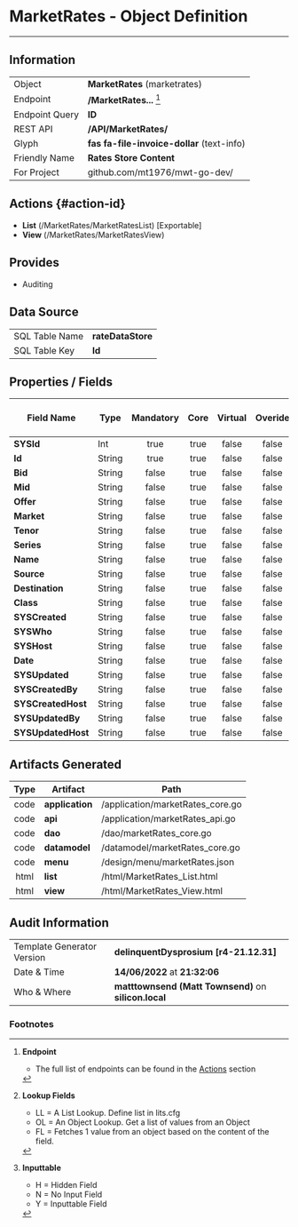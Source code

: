 # **MarketRates** - Object Definition
---
##  Information
|   |   |
|---|---|
|Object         |**MarketRates** (marketrates) |
|Endpoint 	    |**/MarketRates...** [^1]|
|Endpoint Query |**ID**|
|REST API|**/API/MarketRates/**|
Glyph|**fas fa-file-invoice-dollar** (text-info)
Friendly Name|**Rates Store Content**|
|For Project    |github.com/mt1976/mwt-go-dev/|

##  Actions {#action-id}
* **List** (/MarketRates/MarketRatesList) [Exportable]
* **View** (/MarketRates/MarketRatesView)











##  Provides


* Auditing 




##  Data Source 
|   |   |
|---|---|
SQL Table Name       | **rateDataStore**
SQL Table Key | **Id**



##  Properties / Fields
| Field Name| Type | Mandatory | Core | Virtual | Overide | Lookup [^2]| Lookup Object      | Lookup Field Source         | Lookup Return Value                | Inputable [^3]|DB Column|Default Value| No Change | Callout | Internal |
| -- | --  | :--: | :--: | :--: |:--: |:--: |:--: |-- |-- |:--: |-- | --| :--: | :--: | :--: |
|**SYSId**|Int|true|true|false|false|||||NH|_id|0|false|false|true|
|**Id**|String|true|true|false|false|||||Y|id||false|false|false|
|**Bid**|String|false|true|false|false|||||Y|bid||false|false|false|
|**Mid**|String|false|true|false|false|||||Y|mid||false|false|false|
|**Offer**|String|false|true|false|false|||||Y|offer||false|false|false|
|**Market**|String|false|true|false|false|||||Y|market||false|false|false|
|**Tenor**|String|false|true|false|false|||||Y|tenor||false|false|false|
|**Series**|String|false|true|false|false|||||Y|series||false|false|false|
|**Name**|String|false|true|false|false|||||Y|name||false|false|false|
|**Source**|String|false|true|false|false|||||Y|source||false|false|false|
|**Destination**|String|false|true|false|false|||||Y|destination||false|false|false|
|**Class**|String|false|true|false|false|||||Y|class||false|false|false|
|**SYSCreated**|String|false|true|false|false|||||NH|_created||false|false|true|
|**SYSWho**|String|false|true|false|false|||||NH|_who||false|false|true|
|**SYSHost**|String|false|true|false|false|||||NH|_host||false|false|true|
|**Date**|String|false|true|false|false|||||Y|date||false|false|false|
|**SYSUpdated**|String|false|true|false|false|||||NH|_updated||false|false|true|
|**SYSCreatedBy**|String|false|true|false|false|||||NH|_createdBy||false|false|true|
|**SYSCreatedHost**|String|false|true|false|false|||||NH|_createdHost||false|false|true|
|**SYSUpdatedBy**|String|false|true|false|false|||||NH|_updatedBy||false|false|true|
|**SYSUpdatedHost**|String|false|true|false|false|||||NH|_updatedHost||false|false|true|


##  Artifacts Generated
| Type | Artifact | Path|
| :--: | -- | -- |
| code | **application** | /application/marketRates_core.go |
| code | **api** | /application/marketRates_api.go |
| code | **dao** | /dao/marketRates_core.go |
| code | **datamodel** | /datamodel/marketRates_core.go |
| code | **menu** | /design/menu/marketRates.json |
| html | **list** | /html/MarketRates_List.html |
| html | **view** | /html/MarketRates_View.html |


## Audit Information
|   |   |
|---|---|
Template Generator Version   | **delinquentDysprosium [r4-21.12.31]**
Date & Time		     | **14/06/2022** at **21:32:06**
Who & Where		     | **matttownsend (Matt Townsend)** on **silicon.local**

### Footnotes
[^1]: **Endpoint**
    * The full list of endpoints can be found in the [Actions](#action-id) section
[^2]: **Lookup Fields**
    * LL = A List Lookup. Define list in lits.cfg
    * OL = An Object Lookup. Get a list of values from an Object
    * FL = Fetches 1 value from an object based on the content of the field. 
[^3]: **Inputtable**   
    * H = Hidden Field
    * N = No Input Field
    * Y = Inputtable Field